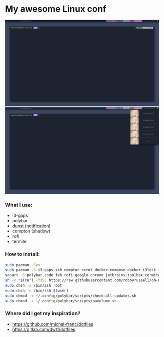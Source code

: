 # My awesome Linux conf
![Image of linux](https://github.com/zawiszaty/dotfiles/blob/master/screenshots/2019-02-15-21:14:00-screenshot.png)
![Image of linux](https://github.com/zawiszaty/dotfiles/blob/master/screenshots/2019-02-15-21:14:43-screenshot.png)
### What I use:
* i3-gaps
* polybar
* dunst (notification)
* compton (shadow)
* rofi
* termite
### How to install:
```bash
sudo pacman -Syu
sudo pacman -S i3-gaps zsh compton scrot docker-compose docker i3lock i3status i3blocks yaourt dunst --noconfirm
yaourt -S polybar code feh rofi google-chrome jetbrains-toolbox termite ttf-font-awesome ttf-font-awesome-4 terminus-font slack-desktop trizen --noconfirm
sh -c "$(curl -fsSL https://raw.githubusercontent.com/robbyrussell/oh-my-zsh/master/tools/install.sh)"
sudo chsh -s /bin/zsh root 
sudo chsh -s /bin/zsh $(user)
sudo chmod -x ~/.config/polybar/scripts/check-all-updates.sh
sudo chmod -x ~/.config/polybar/scripts/pavolume.sh
```
### Where did I get my inspiration?
- https://github.com/michal-franc/dotfiles
- https://gitlab.com/dwt1/dotfiles
